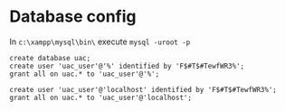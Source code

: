 # Database config

In `c:\xampp\mysql\bin\` execute `mysql -uroot -p`

```
create database uac;
create user 'uac_user'@'%' identified by 'F$#T$#TewfWR3%';
grant all on uac.* to 'uac_user'@'%';

create user 'uac_user'@'localhost' identified by 'F$#T$#TewfWR3%';
grant all on uac.* to 'uac_user'@'localhost';
```
